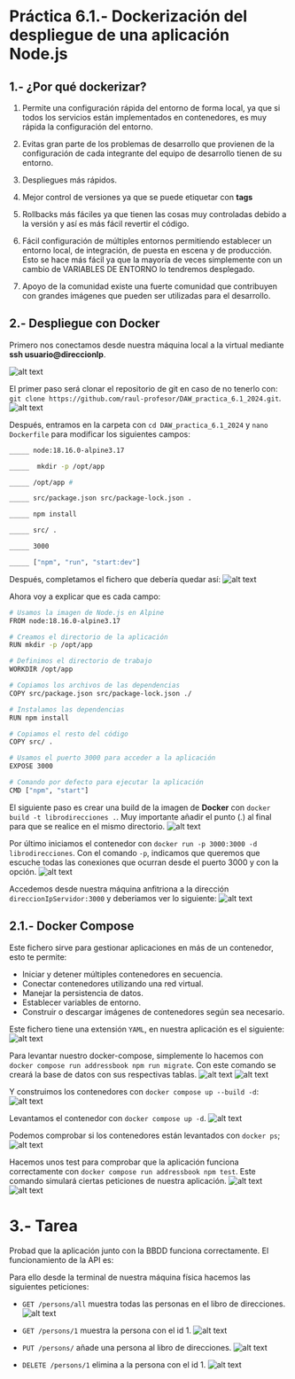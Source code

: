 # Práctica 6.1.- Dockerización del despliegue de una aplicación Node.js

## 1.- ¿Por qué dockerizar?

1. Permite una configuración rápida del entorno de forma local, ya que si todos los servicios están implementados en contenedores, es muy rápida la configuración del entorno.

2. Evitas gran parte de los problemas de desarrollo que provienen de la configuración de cada integrante del equipo de desarrollo tienen de su entorno.

3. Despliegues más rápidos.

4. Mejor control de versiones ya que se puede etiquetar con **tags**

5. Rollbacks más fáciles ya que tienen las cosas muy controladas debido a la versión y así es más fácil revertir el código.

6. Fácil configuración de múltiples entornos permitiendo establecer un entorno local, de integración, de puesta en escena y de producción. Esto se hace más fácil ya que la mayoría de veces simplemente con un cambio de VARIABLES DE ENTORNO lo tendremos desplegado.

7. Apoyo de la comunidad existe una fuerte comunidad que contribuyen con grandes imágenes que pueden ser utilizadas para el desarrollo.

## 2.- Despliegue con Docker

Primero nos conectamos desde nuestra máquina local a la virtual mediante **ssh usuario@direccionIp**.

![alt text](./assets/practica6-1/image.png)

El primer paso será clonar el repositorio de git en caso de no tenerlo con: `git clone https://github.com/raul-profesor/DAW_practica_6.1_2024.git`.
![alt text](./assets/practica6-1/image-1.png)

Después, entramos en la carpeta con `cd DAW_practica_6.1_2024` y `nano Dockerfile` para modificar los siguientes campos:

```bash
_____ node:18.16.0-alpine3.17

_____  mkdir -p /opt/app

_____ /opt/app #

_____ src/package.json src/package-lock.json .

_____ npm install

_____ src/ .

_____ 3000

_____ ["npm", "run", "start:dev"]
```

Después, completamos el fichero que debería quedar así:
![alt text](./assets/practica6-1/image-2.png)

Ahora voy a explicar que es cada campo:

```bash
# Usamos la imagen de Node.js en Alpine
FROM node:18.16.0-alpine3.17

# Creamos el directorio de la aplicación
RUN mkdir -p /opt/app

# Definimos el directorio de trabajo
WORKDIR /opt/app

# Copiamos los archivos de las dependencias
COPY src/package.json src/package-lock.json ./

# Instalamos las dependencias
RUN npm install

# Copiamos el resto del código
COPY src/ .

# Usamos el puerto 3000 para acceder a la aplicación
EXPOSE 3000

# Comando por defecto para ejecutar la aplicación
CMD ["npm", "start"]
```

El siguiente paso es crear una build de la imagen de **Docker** con `docker build -t librodirecciones .`. Muy importante añadir el punto (.) al final para que se realice en el mismo directorio.
![alt text](./assets/practica6-1/image-3.png)

Por último iniciamos el contenedor con `docker run -p 3000:3000 -d librodirecciones`. Con el comando `-p`, indicamos que queremos que escuche todas las conexiones que ocurran desde el puerto 3000 y con la opción.
![alt text](./assets/practica6-1/image-4.png)

Accedemos desde nuestra máquina anfitriona a la dirección `direccionIpServidor:3000` y deberiamos ver lo siguiente:
![alt text](./assets/practica6-1/image-5.png)

## 2.1.- Docker Compose

Este fichero sirve para gestionar aplicaciones en más de un contenedor, esto te permite:

- Iniciar y detener múltiples contenedores en secuencia.
- Conectar contenedores utilizando una red virtual.
- Manejar la persistencia de datos.
- Establecer variables de entorno.
- Construir o descargar imágenes de contenedores según sea necesario.

Este fichero tiene una extensión `YAML`, en nuestra aplicación es el siguiente:
![alt text](./assets/practica6-1/image-6.png)

Para levantar nuestro docker-compose, simplemente lo hacemos con `docker compose run addressbook npm run migrate`. Con este comando se creará la base de datos con sus respectivas tablas.
![alt text](./assets/practica6-1/image-7.png)
![alt text](./assets/practica6-1/image-8.png)

Y construimos los contenedores con `docker compose up --build -d`:
![alt text](./assets/practica6-1/image-9.png)

Levantamos el contenedor con `docker compose up -d`.
![alt text](./assets/practica6-1/image-13.png)

Podemos comprobar si los contenedores están levantados con `docker ps`;
![alt text](./assets/practica6-1/image-12.png)

Hacemos unos test para comprobar que la aplicación funciona correctamente con `docker compose run addressbook npm test`. Este comando simulará ciertas peticiones de nuestra aplicación.
![alt text](./assets/practica6-1/image-10.png)
![alt text](./assets/practica6-1/image-11.png)

# 3.- Tarea

Probad que la aplicación junto con la BBDD funciona correctamente. El funcionamiento de la API es:

Para ello desde la terminal de nuestra máquina física hacemos las siguientes peticiones:

- `GET /persons/all` muestra todas las personas en el libro de direcciones.
  ![alt text](./assets/practica6-1/image-14.png)

- `GET /persons/1` muestra la persona con el id 1.
  ![alt text](./assets/practica6-1/image-15.png)

- `PUT /persons/` añade una persona al libro de direcciones.
  ![alt text](./assets/practica6-1/image-16.png)

- `DELETE /persons/1` elimina a la persona con el id 1.
  ![alt text](./assets/practica6-1/image-17.png)
